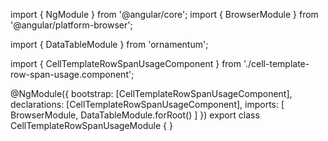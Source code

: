 import { NgModule } from '@angular/core';
import { BrowserModule } from '@angular/platform-browser';
  
import { DataTableModule } from 'ornamentum';
  
import { CellTemplateRowSpanUsageComponent } from './cell-template-row-span-usage.component';

@NgModule({
 bootstrap: [CellTemplateRowSpanUsageComponent],
 declarations: [CellTemplateRowSpanUsageComponent],
 imports: [
    BrowserModule, 
    DataTableModule.forRoot()
  ]
})
export class CellTemplateRowSpanUsageModule {
}
